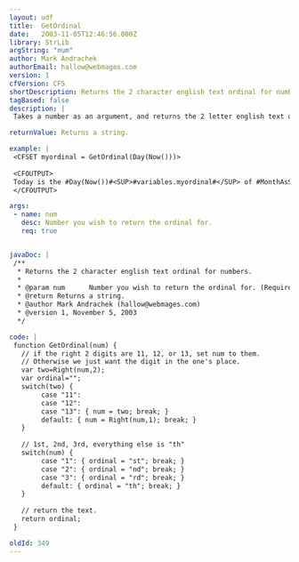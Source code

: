 ```yaml
---
layout: udf
title:  GetOrdinal
date:   2003-11-05T12:46:56.000Z
library: StrLib
argString: "num"
author: Mark Andrachek
authorEmail: hallow@webmages.com
version: 1
cfVersion: CF5
shortDescription: Returns the 2 character english text ordinal for numbers.
tagBased: false
description: |
 Takes a number as an argument, and returns the 2 letter english text ordinal appropriate for the number. For example, the number 1 would return &quot;st&quot; for 1st, and so on.

returnValue: Returns a string.

example: |
 <CFSET myordinal = GetOrdinal(Day(Now()))>
 
 <CFOUTPUT>
 Today is the #Day(Now())#<SUP>#variables.myordinal#</SUP> of #MonthAsString(Month(Now()))#
 </CFOUTPUT>

args:
 - name: num
   desc: Number you wish to return the ordinal for.
   req: true


javaDoc: |
 /**
  * Returns the 2 character english text ordinal for numbers.
  * 
  * @param num      Number you wish to return the ordinal for. (Required)
  * @return Returns a string. 
  * @author Mark Andrachek (hallow@webmages.com) 
  * @version 1, November 5, 2003 
  */

code: |
 function GetOrdinal(num) {
   // if the right 2 digits are 11, 12, or 13, set num to them.
   // Otherwise we just want the digit in the one's place.
   var two=Right(num,2);
   var ordinal="";
   switch(two) {
        case "11": 
        case "12": 
        case "13": { num = two; break; }
        default: { num = Right(num,1); break; }
   }
 
   // 1st, 2nd, 3rd, everything else is "th"
   switch(num) {
        case "1": { ordinal = "st"; break; }
        case "2": { ordinal = "nd"; break; }
        case "3": { ordinal = "rd"; break; }
        default: { ordinal = "th"; break; }
   }
 
   // return the text.
   return ordinal;
 }

oldId: 349
---
```


